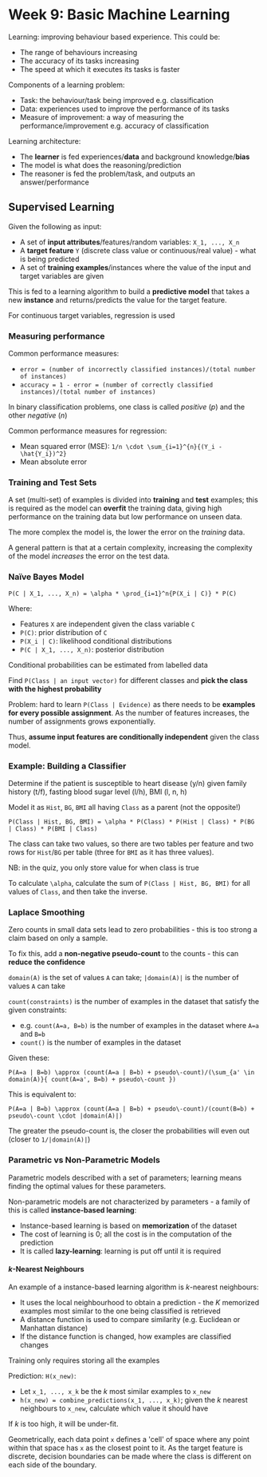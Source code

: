 # Week 9: Basic Machine Learning

Learning: improving behaviour based experience. This could be:

- The range of behaviours increasing
- The accuracy of its tasks increasing
- The speed at which it executes its tasks is faster

Components of a learning problem:

- Task: the behaviour/task being improved e.g. classification
- Data: experiences used to improve the performance of its tasks
- Measure of improvement: a way of measuring the performance/improvement e.g. accuracy of classification

Learning architecture:

- The **learner** is fed experiences/**data** and background knowledge/**bias**
- The model is what does the reasoning/prediction
- The reasoner is fed the problem/task, and outputs an answer/performance

## Supervised Learning

Given the following as input:

- A set of **input attributes**/features/random variables: `X_1, ..., X_n`
- A **target feature** `Y` (discrete class value or continuous/real value) - what is being predicted
- A set of **training examples**/instances where the value of the input and target variables are given

This is fed to a learning algorithm to build a **predictive model** that takes a new **instance** and returns/predicts the value for the target feature.

For continuous target variables, regression is used

### Measuring performance

Common performance measures:

- `error = (number of incorrectly classified instances)/(total number of instances)`
- `accuracy = 1 - error = (number of correctly classified instances)/(total number of instances)`

In binary classification problems, one class is called *positive* (*p*) and the other *negative* (*n*)

Common performance measures for regression:

- Mean squared error (MSE): `1/n \cdot \sum_{i=1}^{n}{(Y_i - \hat{Y_i})^2}`
- Mean absolute error

### Training and Test Sets

A set (multi-set) of examples is divided into **training** and **test** examples; this is required as the model can **overfit** the training data, giving high performance on the training data but low performance on unseen data.

The more complex the model is, the lower the error on the *training* data.

A general pattern is that at a certain complexity, increasing the complexity of the model *increases* the error on the test data.

### Naïve Bayes Model

`P(C | X_1, ..., X_n) = \alpha * \prod_{i=1}^n{P(X_i | C)} * P(C)`

Where:

- Features `X` are independent given the class variable `C`
- `P(C)`: prior distribution of `C`
- `P(X_i | C)`: likelihood conditional distributions
- `P(C | X_1, ..., X_n)`: posterior distribution

Conditional probabilities can be estimated from labelled data

Find `P(Class | an input vector)` for different classes and **pick the class with the highest probability**

Problem: hard to learn `P(Class | Evidence)` as there needs to be **examples for every possible assignment**. As the number of features increases, the number of assignments grows exponentially.

Thus, **assume input features are conditionally independent** given the class model.

### Example: Building a Classifier

Determine if the patient is susceptible to heart disease (y/n) given family history (t/f), fasting blood sugar level (l/h), BMI (l, n, h)

Model it as `Hist`, `BG`, `BMI` all having `Class` as a parent (not the opposite!)

`P(Class | Hist, BG, BMI) = \alpha * P(Class) * P(Hist | Class) * P(BG | Class) * P(BMI | Class)`

The class can take two values, so there are two tables per feature and two rows for `Hist`/`BG` per table (three for `BMI` as it has three values).

NB: in the quiz, you only store value for when class is true

To calculate `\alpha`, calculate the sum of `P(Class | Hist, BG, BMI)` for all values of `Class`, and then take the inverse.

### Laplace Smoothing

Zero counts in small data sets lead to zero probabilities - this is too strong a claim based on only a sample. 

To fix this, add a **non-negative pseudo-count** to the counts - this can **reduce the confidence**

`domain(A)` is the set of values `A` can take; `|domain(A)|` is the number of values `A` can take

`count(constraints)` is the number of examples in the dataset that satisfy the given constraints:

- e.g. `count(A=a, B=b)` is the number of examples in the dataset where `A=a` and `B=b`
- `count()` is the number of examples in the dataset

Given these:

`P(A=a | B=b) \approx (count(A=a | B=b) + pseudo\-count)/(\sum_{a' \in domain(A)}{ count(A=a', B=b) + pseudo\-count })`

This is equivalent to:

`P(A=a | B=b) \approx (count(A=a | B=b) + pseudo\-count)/(count(B=b) + pseudo\-count \cdot |domain(A)|)`

The greater the pseudo-count is, the closer the probabilities will even out (closer to `1/|domain(A)|`)

### Parametric vs Non-Parametric Models

Parametric models described with a set of parameters; learning means finding the optimal values for these parameters.

Non-parametric models are not characterized by parameters - a family of this is called **instance-based learning**:

- Instance-based learning is based on **memorization** of the dataset
- The cost of learning is 0; all the cost is in the computation of the prediction
- It is called **lazy-learning**: learning is put off until it is required


#### *k*-Nearest Neighbours

An example of a instance-based learning algorithm is *k*-nearest neighbours:

- It uses the local neighbourhood to obtain a prediction - the *K* memorized examples most similar to the one being classified is retrieved
- A distance function is used to compare similarity (e.g. Euclidean or Manhattan distance)
- If the distance function is changed, how examples are classified changes

Training only requires storing all the examples

Prediction: `H(x_new)`:

- Let `x_1, ..., x_k` be the *k* most similar examples to `x_new`
- `h(x_new) = combine_predictions(x_1, ..., x_k)`; given the *k* nearest neighbours to `x_new`, calculate which value it should have

If *k* is too high, it will be under-fit.

Geometrically, each data point `x` defines a 'cell' of space where any point within that space has `x` as the closest point to it. As the target feature is discrete, decision boundaries can be made where the class is different on each side of the boundary.